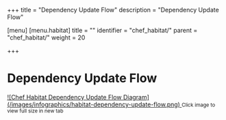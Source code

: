 +++
title = "Dependency Update Flow"
description = "Dependency Update Flow"

[menu]
  [menu.habitat]
    title = ""
    identifier = "chef_habitat/"
    parent = "chef_habitat/"
    weight = 20
    
+++

# Dependency Update Flow
<a target="_blank" href="/images/infographics/habitat-dependency-update-flow.png">
![Chef Habitat Dependency Update Flow Diagram](/images/infographics/habitat-dependency-update-flow.png)
</a>
<small>Click image to view full size in new tab</small>
